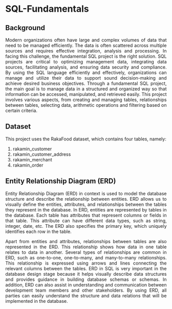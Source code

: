 # SQL-Fundamentals

## Background
<p align="justify">
Modern organizations often have large and complex volumes of data that need to be managed efficiently. The data is often scattered across multiple sources and requires effective integration, analysis and processing. In facing this challenge, the fundamental SQL project is the right solution. SQL projects are critical to optimizing management data, integrating data sources, facilitating analysis, and ensuring data security and compliance. By using the SQL language efficiently and effectively, organizations can manage and utilize their data to support sound decision-making and achieve desired business objectives. Through a fundamental SQL project, the main goal is to manage data in a structured and organized way so that information can be accessed, manipulated, and retrieved easily. This project involves various aspects, from creating and managing tables, relationships between tables, selecting data, arithmetic operations and filtering based on certain criteria.
</p>

## Dataset
This project uses the RakaFood dataset, which contains four tables, namely:
1. rakamin_customer
2. rakamin_customer_address
3. rakamin_merchant
4. rakamin_order

## Entity Relationship Diagram (ERD)
<p align="justify">
Entity Relationship Diagram (ERD) in context is used to model the database structure and describe the relationship between entities. ERD allows us to visually define the entities, attributes, and relationships between the tables they represent in the database. In ERD, entities are represented by tables in the database. Each table has attributes that represent columns or fields in that table. This attribute can have different data types, such as string, integer, date, etc. The ERD also specifies the primary key, which uniquely identifies each row in the table.
</p>

<p align="justify">
Apart from entities and attributes, relationships between tables are also represented in the ERD. This relationship shows how data in one table relates to data in another. Several types of relationships are common in ERD, such as one-to-one, one-to-many, and many-to-many relationships. This relationship is expressed using arrows and lines connecting the relevant columns between the tables. ERD in SQL is very important in the database design stage because it helps visually describe data structures and provides guidance in building database schemas or schemas. In addition, ERD can also assist in understanding and communication between development team members and other stakeholders. By using ERD, all parties can easily understand the structure and data relations that will be implemented in the database.
</p>

